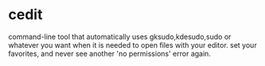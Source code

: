 cedit
=====

command-line tool that automatically uses gksudo,kdesudo,sudo or whatever you want when it is needed to open files with your editor. set your favorites, and never see another 'no permissions' error again.
